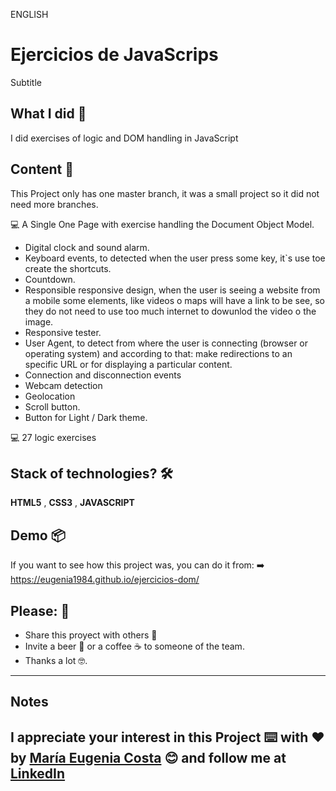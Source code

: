 ENGLISH

# Ejercicios de JavaScrips

Subtitle

## What I did 🚀

I did exercises of logic and DOM handling in JavaScript

## Content 🚀
This Project only has one master branch, it was a small project so it did not need more branches. <br>


:computer: A Single One Page with exercise handling the Document Object Model. <br>
   * Digital clock and sound alarm.
   * Keyboard events, to detected when the user press some key, it`s use toe create the shortcuts.
   * Countdown.
   * Responsible responsive design, when the user is seeing a website from a mobile some elements, like videos o maps will have a link to be see, so they do not need to use too much internet to dowunlod the video o the image.
   * Responsive tester.
   * User Agent, to detect from where the user is connecting (browser or operating system) and according to that: make redirections to an specific URL or for displaying a particular content.
   * Connection and disconnection events
   * Webcam detection
   * Geolocation
   * Scroll button.
   * Button for Light / Dark theme.
   
:computer: 27 logic exercises <br>   

## Stack of technologies?  🛠️

**HTML5** , **CSS3** , **JAVASCRIPT**

## Demo 📦
If you want to see how this project was, you can do it from:
:arrow_right:   https://eugenia1984.github.io/ejercicios-dom/
 

## Please: 🎁

* Share this proyect with others 📢
* Invite a beer 🍺 or a coffee ☕  to someone of the team. 
* Thanks a lot 🤓.

---
## Notes
I appreciate your interest in this Project  ⌨️ with ❤️ by [María Eugenia Costa](https://github.com/eugenia1984) 😊 and follow me at [LinkedIn](http://www.linkedin.com/in/maríaeugeniacosta) 
---

